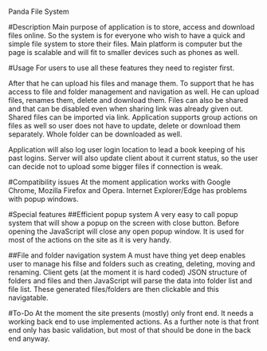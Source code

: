 Panda File System

#Description
Main purpose of application is to store, access and download files online. 
So the system is for everyone who wish to have a quick and simple file system to store their files. Main platform is computer but the page is scalable and will fit to smaller devices such as phones as well.


#Usage
For users to use all these features they need to register first. 

After that he can upload his files and manage them.
To support that he has access to file and folder management and navigation as well.
He can upload files, renames them, delete and download them. Files can also be shared and that can be disabled even when sharing link was already given out. Shared files can be imported via link.
Application supports group actions on files as well so user does not have to update, delete or download them separately. Whole folder can be downloaded as well.

Application will also log user login location to lead a book keeping of his past logins.
Server will also update client about it current status, so the user can decide not to upload some bigger files if connection is weak.

#Compatibility issues
At the moment application works with Google Chrome, Mozilla Firefox and Opera. 
Internet Explorer/Edge has problems with popup windows.

#Special features
##Efficient popup system
A very easy to call popup system that will show a popup on the screen with close button. 
Before opening the JavaScript will close any open popup window. It is used for most of the actions on the site as it is very handy.

##File and folder navigation system
A must have thing yet deep enables user to manage his filse and folders such as creating, deleting, moving and renaming. 
Client gets (at the moment it is hard coded) JSON structure of folders and files and then JavaScript will parse the data into folder list and file list. These generated files/folders are then clickable and this navigatable. 

#To-Do
At the moment the site presents (mostly) only front end. It needs a working back end to use implemented actions.
As a further note is that front end only has basic validation, but most of that should be done in the back end anyway.

